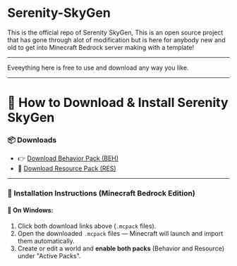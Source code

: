 # Serenity-SkyGen
This is the official repo of Serenity SkyGen, This is an open source project that has gone through alot of modification but is here for anybody new and old to get into Minecraft Bedrock server making with a template! 

---

Eveeything here is free to use and download any way you like.

---

# 🔽 How to Download & Install Serenity SkyGen

### 📦 Downloads

- 👉 [Download Behavior Pack (BEH)](https://github.com/OliverKniceley/Serenity-SkyGen/releases/download/v1.0.0/Serenity.SkyGen.BEH.mcpack)
- 🎨 [Download Resource Pack (RES)](https://github.com/OliverKniceley/Serenity-SkyGen/releases/download/v1.0.0/SerenitySkyGenRES.mcpack)

---

### 🧭 Installation Instructions (Minecraft Bedrock Edition)

#### 📂 On Windows:

1. Click both download links above (`.mcpack` files).
2. Open the downloaded `.mcpack` files — Minecraft will launch and import them automatically.
3. Create or edit a world and **enable both packs** (Behavior and Resource) under "Active Packs".

